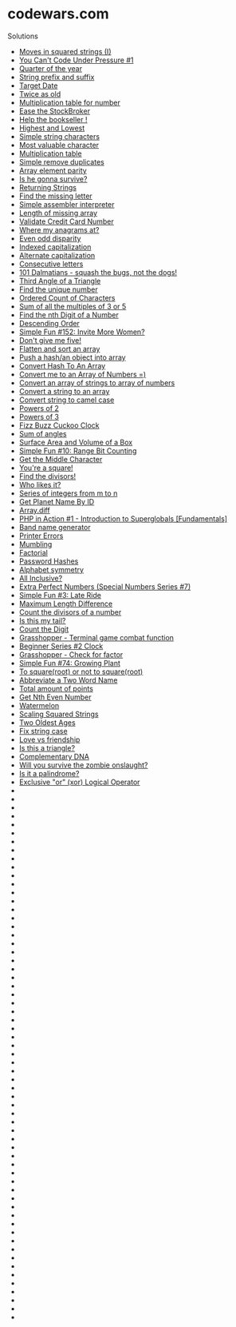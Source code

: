 # codewars.com

Solutions 

* [Moves in squared strings (I)](https://www.codewars.com/kata/56dbe0e313c2f63be4000b25)
* [You Can't Code Under Pressure #1](https://www.codewars.com/kata/53ee5429ba190077850011d4)
* [Quarter of the year](https://www.codewars.com/kata/5ce9c1000bab0b001134f5af)
* [String prefix and suffix](https://www.codewars.com/kata/5ce969ab07d4b7002dcaa7a1)
* [Target Date](https://www.codewars.com/kata/569218bc919ccba77000000b)
* [Twice as old](https://www.codewars.com/kata/5b853229cfde412a470000d0)
* [Multiplication table for number](https://www.codewars.com/kata/5a2fd38b55519ed98f0000ce)
* [Ease the StockBroker](https://www.codewars.com/kata/54de3257f565801d96001200)
* [Help the bookseller !](https://www.codewars.com/kata/54dc6f5a224c26032800005c)
* [Highest and Lowest](https://www.codewars.com/kata/554b4ac871d6813a03000035)
* [Simple string characters](https://www.codewars.com/kata/5a29a0898f27f2d9c9000058)
* [Most valuable character](https://www.codewars.com/kata/5dd5128f16eced000e4c42ba)
* [Multiplication table](https://www.codewars.com/kata/534d2f5b5371ecf8d2000a08)
* [Simple remove duplicates](https://www.codewars.com/kata/5ba38ba180824a86850000f7)
* [Array element parity](https://www.codewars.com/kata/5a092d9e46d843b9db000064)
* [Is he gonna survive?](https://www.codewars.com/kata/59ca8246d751df55cc00014c)
* [Returning Strings](https://www.codewars.com/kata/55a70521798b14d4750000a4)
* [Find the missing letter](https://www.codewars.com/kata/5839edaa6754d6fec10000a2)
* [Simple assembler interpreter](https://www.codewars.com/kata/58e24788e24ddee28e000053)
* [Length of missing array](https://www.codewars.com/kata/57b6f5aadb5b3d0ae3000611)
* [Validate Credit Card Number](https://www.codewars.com/kata/5418a1dd6d8216e18a0012b2)
* [Where my anagrams at?](https://www.codewars.com/kata/523a86aa4230ebb5420001e1)
* [Even odd disparity](https://www.codewars.com/kata/59c62f1bdcc40560a2000060)
* [Indexed capitalization](https://www.codewars.com/kata/59cfc09a86a6fdf6df0000f1)
* [Alternate capitalization](https://www.codewars.com/kata/59cfc000aeb2844d16000075)
* [Consecutive letters](https://www.codewars.com/kata/5ce6728c939bf80029988b57)
* [101 Dalmatians - squash the bugs, not the dogs!](https://www.codewars.com/kata/56f6919a6b88de18ff000b36)
* [Third Angle of a Triangle](https://www.codewars.com/kata/5a023c426975981341000014)
* [Find the unique number](https://www.codewars.com/kata/585d7d5adb20cf33cb000235)
* [Ordered Count of Characters](https://www.codewars.com/kata/57a6633153ba33189e000074)
* [Sum of all the multiples of 3 or 5](https://www.codewars.com/kata/57f36495c0bb25ecf50000e7)
* [Find the nth Digit of a Number](https://www.codewars.com/kata/577b9960df78c19bca00007e)
* [Descending Order](https://www.codewars.com/kata/5467e4d82edf8bbf40000155)
* [Simple Fun #152: Invite More Women?](https://www.codewars.com/kata/58acfe4ae0201e1708000075)
* [Don't give me five!](https://www.codewars.com/kata/5813d19765d81c592200001a)
* [Flatten and sort an array](https://www.codewars.com/kata/57ee99a16c8df7b02d00045f)
* [Push a hash/an object into array](https://www.codewars.com/kata/527b3cd0492b6b15250060af)
* [Convert Hash To An Array](https://www.codewars.com/kata/59557b2a6e595316ab000046)
* [Convert me to an Array of Numbers =)](https://www.codewars.com/kata/58d5becd3cdcbff3c1000065)
* [Convert an array of strings to array of numbers](https://www.codewars.com/kata/5783d8f3202c0e486c001d23)
* [Convert a string to an array](https://www.codewars.com/kata/57e76bc428d6fbc2d500036d)
* [Convert string to camel case](https://www.codewars.com/kata/517abf86da9663f1d2000003)
* [Powers of 2](https://www.codewars.com/kata/57a083a57cb1f31db7000028)
* [Powers of 3](https://www.codewars.com/kata/57be674b93687de78c0001d9)
* [Fizz Buzz Cuckoo Clock](https://www.codewars.com/kata/58485a43d750d23bad0000e6)
* [Sum of angles](https://www.codewars.com/kata/5a03b3f6a1c9040084001765)
* [Surface Area and Volume of a Box](https://www.codewars.com/kata/565f5825379664a26b00007c)
* [Simple Fun #10: Range Bit Counting](https://www.codewars.com/kata/58845748bd5733f1b300001f)
* [Get the Middle Character](https://www.codewars.com/kata/56747fd5cb988479af000028)
* [You're a square!](https://www.codewars.com/kata/54c27a33fb7da0db0100040e)
* [Find the divisors!](https://www.codewars.com/kata/544aed4c4a30184e960010f4)
* [Who likes it?](https://www.codewars.com/kata/5266876b8f4bf2da9b000362)
* [Series of integers from m to n](https://www.codewars.com/kata/5841f680c5c9b092950001ae)
* [Get Planet Name By ID](https://www.codewars.com/kata/515e188a311df01cba000003)
* [Array.diff](https://www.codewars.com/kata/523f5d21c841566fde000009)
* [PHP in Action #1 - Introduction to Superglobals [Fundamentals]](https://www.codewars.com/kata/57e0a796f5ec16a11a001c93)
* [Band name generator](https://www.codewars.com/kata/59727ff285281a44e3000011)
* [Printer Errors](https://www.codewars.com/kata/56541980fa08ab47a0000040)
* [Mumbling](https://www.codewars.com/kata/5667e8f4e3f572a8f2000039)
* [Factorial](https://www.codewars.com/kata/57a049e253ba33ac5e000212)
* [Password Hashes](https://www.codewars.com/kata/54207f9677730acd490000d1)
* [Alphabet symmetry](https://www.codewars.com/kata/59d9ff9f7905dfeed50000b0)
* [All Inclusive?](https://www.codewars.com/kata/5700c9acc1555755be00027e)
* [Extra Perfect Numbers (Special Numbers Series #7)](https://www.codewars.com/kata/5a662a02e626c54e87000123)
* [Simple Fun #3: Late Ride](https://www.codewars.com/kata/588422ba4e8efb583d00007d)
* [Maximum Length Difference](https://www.codewars.com/kata/5663f5305102699bad000056)
* [Count the divisors of a number](https://www.codewars.com/kata/542c0f198e077084c0000c2e)
* [Is this my tail?](https://www.codewars.com/kata/56f695399400f5d9ef000af5)
* [Count the Digit](https://www.codewars.com/kata/566fc12495810954b1000030)
* [Grasshopper - Terminal game combat function](https://www.codewars.com/kata/586c1cf4b98de0399300001d)
* [Beginner Series #2 Clock](https://www.codewars.com/kata/55f9bca8ecaa9eac7100004a)
* [Grasshopper - Check for factor](https://www.codewars.com/kata/55cbc3586671f6aa070000fb)
* [Simple Fun #74: Growing Plant](https://www.codewars.com/kata/58941fec8afa3618c9000184)
* [To square(root) or not to square(root)](https://www.codewars.com/kata/57f6ad55cca6e045d2000627)
* [Abbreviate a Two Word Name](https://www.codewars.com/kata/57eadb7ecd143f4c9c0000a3)
* [Total amount of points](https://www.codewars.com/kata/5bb904724c47249b10000131)
* [Get Nth Even Number](https://www.codewars.com/kata/5933a1f8552bc2750a0000ed)
* [Watermelon](https://www.codewars.com/kata/55192f4ecd82ff826900089e)
* [Scaling Squared Strings](https://www.codewars.com/kata/56ed20a2c4e5d69155000301)
* [Two Oldest Ages](https://www.codewars.com/kata/511f11d355fe575d2c000001)
* [Fix string case](https://www.codewars.com/kata/5b180e9fedaa564a7000009a)
* [Love vs friendship](https://www.codewars.com/kata/59706036f6e5d1e22d000016)
* [Is this a triangle?](https://www.codewars.com/kata/56606694ec01347ce800001b)
* [Complementary DNA](https://www.codewars.com/kata/554e4a2f232cdd87d9000038)
* [Will you survive the zombie onslaught?](https://www.codewars.com/kata/5deeb1cc0d5bc9000f70aa74)
* [Is it a palindrome?](https://www.codewars.com/kata/57a1fd2ce298a731b20006a4)
* [Exclusive "or" (xor) Logical Operator](https://www.codewars.com/kata/56fa3c5ce4d45d2a52001b3c)
* []()
* []()
* []()
* []()
* []()
* []()
* []()
* []()
* []()
* []()
* []()
* []()
* []()
* []()
* []()
* []()
* []()
* []()
* []()
* []()
* []()
* []()
* []()
* []()
* []()
* []()
* []()
* []()
* []()
* []()
* []()
* []()
* []()
* []()
* []()
* []()
* []()
* []()
* []()
* []()
* []()
* []()
* []()
* []()
* []()
* []()
* []()
* []()
* []()
* []()
* []()
* []()
* []()
* []()
* []()
* []()
* []()
* []()
* []()
* []()
* []()
* []()
* []()